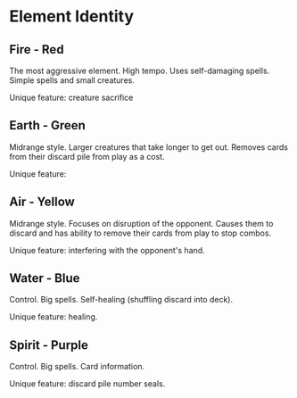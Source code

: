 # Element Identity

## Fire - Red

The most aggressive element. High tempo. Uses self-damaging spells. Simple spells and small creatures.

Unique feature: creature sacrifice

## Earth - Green

Midrange style. Larger creatures that take longer to get out. Removes cards from their discard pile from play as a cost.

Unique feature: 

## Air - Yellow

Midrange style. Focuses on disruption of the opponent. Causes them to discard and has ability to remove their cards from play to stop combos.

Unique feature: interfering with the opponent's hand.

## Water - Blue

Control. Big spells. Self-healing (shuffling discard into deck). 

Unique feature: healing.

## Spirit - Purple

Control. Big spells. Card information.

Unique feature: discard pile number seals.